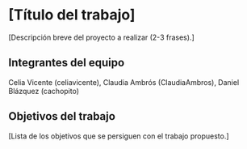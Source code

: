 # [Título del trabajo]

[Descripción breve del proyecto a realizar (2-3 frases).]

## Integrantes del equipo

Celia Vicente (celiavicente), Claudia Ambrós (ClaudiaAmbros), Daniel Blázquez (cachopito)

## Objetivos del trabajo

[Lista de los objetivos que se persiguen con el trabajo propuesto.]
